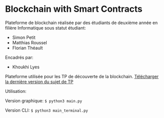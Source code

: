 # Blockchain with Smart Contracts

Plateforme de blockchain réalisée par des étudiants de deuxième année en filière Informatique sous statut étudiant:
- Simon Petit
- Matthias Roussel
- Florian Théault

Encadrés par:
- Khoukhi Lyes

Plateforme utilisée pour les TP de découverte de la blockchain. [Télécharger la dernière version du sujet de TP](https://www.ecole.ensicaen.fr/~roussel/blockchain/tpblockchain/tp.pdf)

Utilisation:

Version graphique:
```$ python3 main.py```

Version CLI:
```$ python3 main_terminal.py```
